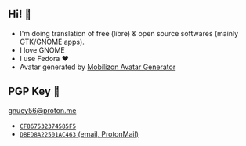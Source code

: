 ## Hi! 👋
- I'm doing translation of free (libre) & open source softwares (mainly GTK/GNOME apps).
- I love GNOME
- I use Fedora ❤️
- Avatar generated by [Mobilizon Avatar Generator](https://www.peppercarrot.com/extras/html/2020_mobilizon-generator/index.php)

## PGP Key 🔐
gnuey56@proton.me

- [`CF867532374585F5`](https://keyserver.ubuntu.com/pks/lookup?search=CF867532374585F5&fingerprint=on&op=index)
- [`DBED8A22501AC463` (email, ProtonMail)](https://gist.githubusercontent.com/gnuey56/ea54ca217d3ef1005f4778775fee507d/raw/fb6517b471a822539f7f06797ef1582d46a426e4/gnuey56_mail-pubkey.txt)
